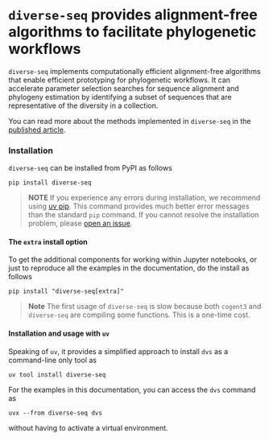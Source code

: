 # `diverse-seq` provides alignment-free algorithms to facilitate phylogenetic workflows

`diverse-seq` implements computationally efficient alignment-free algorithms that enable efficient prototyping for phylogenetic workflows. It can accelerate parameter selection searches for sequence alignment and phylogeny estimation by identifying a subset of sequences that are representative of the diversity in a collection.

You can read more about the methods implemented in `diverse-seq` in the [published article](https://joss.theoj.org/papers/10.21105/joss.07765).

### Installation

`diverse-seq` can be installed from PyPI as follows

```
pip install diverse-seq
```

> **NOTE**
> If you experience any errors during installation, we recommend using [uv pip](https://docs.astral.sh/uv/). This command provides much better error messages than the standard `pip` command. If you cannot resolve the installation problem, please [open an issue](https://github.com/HuttleyLab/DiverseSeq/issues).

#### The `extra` install option

To get the additional components for working within Jupyter notebooks, or just to reproduce all the examples in the documentation, do the install as follows

```
pip install "diverse-seq[extra]"
```

> **Note**
> The first usage of `diverse-seq` is slow because both `cogent3` and `diverse-seq` are compiling some functions. This is a one-time cost.

#### Installation and usage with `uv`

Speaking of `uv`, it provides a simplified approach to install `dvs` as a command-line only tool as

```
uv tool install diverse-seq
```

For the examples in this documentation, you can access the `dvs` command as

```
uvx --from diverse-seq dvs
```

without having to activate a virtual environment.
